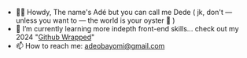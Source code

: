 - 👋🏿 Howdy, The name's Adé but you can call me Dede ( jk, don't — unless you want to — the world is your oyster 🤠 )
- 🌱 I’m currently learning more indepth front-end skills... check out my 2024 "[Github Wrapped](https://git-wrapped.com/profiles/Elapache98)"
- 📫 How to reach me: adeobayomi@gmail.com
<!---
Elapache98/Elapache98 is a ✨ special ✨ repository because its `README.md` (this file) appears on your GitHub profile.
You can click the Preview link to take a look at your changes.
--->

